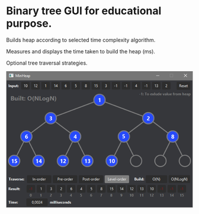 # Binary tree GUI for educational purpose.
Builds heap according to selected time complexity algorithm. 

Measures and displays the time taken to build the heap (ms).

Optional tree traversal strategies.

<img src="./image.png " width="620">
